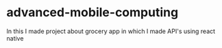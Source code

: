 # advanced-mobile-computing
In this I made project about grocery app in which I made API's using react native
